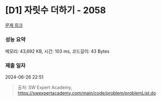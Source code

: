 # [D1] 자릿수 더하기 - 2058 

[문제 링크](https://swexpertacademy.com/main/code/problem/problemDetail.do?contestProbId=AV5QPRjqA10DFAUq) 

### 성능 요약

메모리: 43,692 KB, 시간: 103 ms, 코드길이: 43 Bytes

### 제출 일자

2024-06-26 22:51



> 출처: SW Expert Academy, https://swexpertacademy.com/main/code/problem/problemList.do